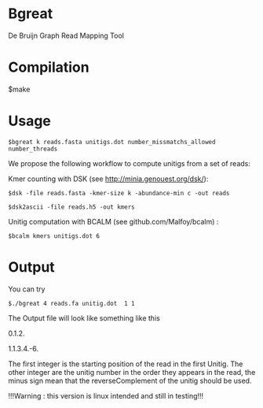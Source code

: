 Bgreat
=====
De Bruijn Graph Read Mapping Tool

Compilation
====
  $make

Usage
====
	$bgreat k reads.fasta unitigs.dot number_missmatchs_allowed number_threads

We propose the following workflow to compute unitigs from a set of reads:


Kmer counting with DSK (see http://minia.genouest.org/dsk/):

	$dsk -file reads.fasta -kmer-size k -abundance-min c -out reads

	$dsk2ascii -file reads.h5 -out kmers


Unitig computation with BCALM (see github.com/Malfoy/bcalm) :

	$bcalm kmers unitigs.dot 6

Output
====
You can try 

	$./bgreat 4 reads.fa unitig.dot  1 1

The Output file will look like something like this

0.1.2.

1.1.3.4.-6.

The first integer is the starting position of the read in the first Unitig.
The other integer are the unitig number in the order they appears in the read, the minus sign mean that the reverseComplement of the unitig should be used.



!!!Warning : this version is linux intended and still in testing!!!
